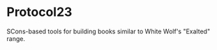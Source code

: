 Protocol23
==========

SCons-based tools for building books similar to White Wolf's "Exalted" range.
